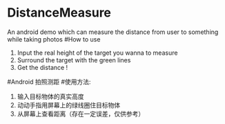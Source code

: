 # DistanceMeasure
An android demo which can measure the distance from user to something while taking photos
#How to use
 1. Input the real height of the target you wanna to measure
 2. Surround the target with the green lines
 3. Get the distance !

#Android 拍照测距
#使用方法:
 1. 输入目标物体的真实高度
 2. 动动手指用屏幕上的绿线圈住目标物体
 3. 从屏幕上查看距离（存在一定误差，仅供参考）
